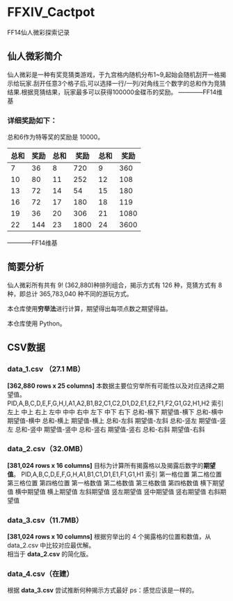 # FFXIV_Cactpot
FF14仙人微彩探索记录

## 仙人微彩简介

仙人微彩是一种有奖竞猜类游戏，于九宫格内随机分布1~9,起始会随机刮开一格揭示给玩家.刮开任意3个格子后,可以选择一行/一列/对角线三个数字的总和作为竞猜结果.根据竞猜结果，玩家最多可以获得100000金碟币的奖励。 ————FF14维基

### 详细奖励如下：  

总和6作为特等奖的奖励是 10000。  

总和|奖励|总和|奖励|总和|奖励
---|---|---|---|---|---
7|36|8|720|9|360
10|80|11|252|12|108
13|72|14|54|15|180
16|72|17|180|18|119
19|36|20|306|21|1080
22|144|23|1800|24|3600

————FF14维基  


## 简要分析

仙人微彩所有共有 9! (362,880)种排列组合，揭示方式有 126 种，竞猜方式有 8 种，即总计 365,783,040 种不同的游玩方式。

本仓库使用**穷举法**进行计算，期望得出每项点数之期望得益。

本仓库使用 Python。

## CSV数据
### data_1.csv （27.1 MB）
**[362,880 rows x 25 columns]**
本数据主要位穷举所有可能性以及对应选择之期望值。
PID,A,B,C,D,E,F,G,H,I,A1,A2,B1,B2,C1,C2,D1,D2,E1,E2,F1,F2,G1,G2,H1,H2
索引  左上  中上  右上  左中  中中  右中  左下  中下  右下  总和-横下  期望值-横下  总和-横中  期望值-横中  总和-横上  期望值-横上  总和-左斜  期望值-左斜  总和-竖左  期望值-竖左  总和-竖中  期望值-竖中  总和-竖右  期望值-竖右  总和-右斜  期望值-右斜  

### data_2.csv（32.0MB）
**[381,024 rows x 16 columns]**
目标为计算所有揭露格以及揭露后数字的**期望值**。
PID,A,B,C,D,E,F,G,H,A1,B1,C1,D1,E1,F1,G1,H1
索引  第一格位置  第二格位置  第三格位置  第四格位置  第一格数值  第二格数值  第三格数值  第四格数值  横下期望值  横中期望值  横上期望值  左斜期望值  竖左期望值  竖中期望值  竖右期望值  右斜期望值


### data_3.csv（11.7MB）
**[381,024 rows x 10 columns]**
根据穷举出的 4 个揭露格的位置和数值，从 data_2.csv 中比较对应最优解。  
相当于 **data_2.csv** 的简化版。

### data_4.csv（在建）

根据 **data_3.csv** 尝试推断何种揭示方式最好
ps：感觉应该是一样的。
